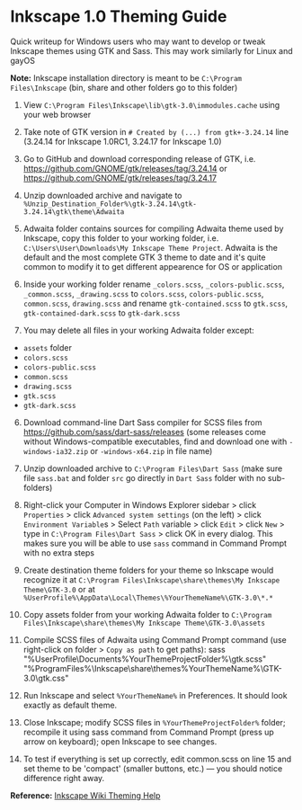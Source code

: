 # Inkscape 1.0 Theming Guide

Quick writeup for Windows users who may want to develop or tweak Inkscape themes using GTK and Sass. This may work similarly for Linux and gayOS

**Note:** Inkscape installation directory is meant to be `C:\Program Files\Inkscape` (bin, share and other folders go to this folder)

1. View `C:\Program Files\Inkscape\lib\gtk-3.0\immodules.cache` using your web browser

2. Take note of GTK version in `# Created by (...) from gtk+-3.24.14` line (3.24.14 for Inkscape 1.0RC1, 3.24.17 for Inkscape 1.0)

3. Go to GitHub and download corresponding release of GTK, i.e. https://github.com/GNOME/gtk/releases/tag/3.24.14 or https://github.com/GNOME/gtk/releases/tag/3.24.17

4. Unzip downloaded archive and navigate to `%Unzip_Destination_Folder%\gtk-3.24.14\gtk-3.24.14\gtk\theme\Adwaita`

5. Adwaita folder contains sources for compiling Adwaita theme used by Inkscape, copy this folder to your working folder, i.e. `C:\Users\User\Downloads\My Inkscape Theme Project`. Adwaita is the default and the most complete GTK 3 theme to date and it's quite common to modify it to get different appearence for OS or application 

6. Inside your working folder rename `_colors.scss`, `_colors-public.scss`, `_common.scss`, `_drawing.scss` to `colors.scss`, `colors-public.scss`, `common.scss`, `drawing.scss` and rename `gtk-contained.scss` to `gtk.scss`, `gtk-contained-dark.scss` to `gtk-dark.scss`

7. You may delete all files in your working Adwaita folder except:
- `assets` folder
- `colors.scss`
- `colors-public.scss`
- `common.scss`
- `drawing.scss`
- `gtk.scss`
- `gtk-dark.scss`

6. Download command-line Dart Sass compiler for SCSS files from https://github.com/sass/dart-sass/releases (some releases come without Windows-compatible executables, find and download one with `-windows-ia32.zip` or `-windows-x64.zip` in file name)

7. Unzip downloaded archive to `C:\Program Files\Dart Sass` (make sure file `sass.bat` and folder `src` go directly in `Dart Sass` folder with no sub-folders)

8. Right-click your Computer in Windows Explorer sidebar > click `Properties` > click `Advanced system settings` (on the left) > click `Environment Variable`s > Select `Path` variable > click `Edit` > click `New` > type in `C:\Program Files\Dart Sass` > click OK in every dialog. This makes sure you will be able to use `sass` command in Command Prompt with no extra steps

9. Create destination theme folders for your theme so Inkscape would recognize it at `C:\Program Files\Inkscape\share\themes\My Inkscape Theme\GTK-3.0` or at `%UserProfile%\AppData\Local\Themes\%YourThemeName%\GTK-3.0\*.*`

10. Copy assets folder from your working Adwaita folder to `C:\Program Files\Inkscape\share\themes\My Inkscape Theme\GTK-3.0\assets`

10. Compile SCSS files of Adwaita using Command Prompt command (use right-click on folder > `Copy as path` to get paths):
sass "%UserProfile\Documents\%YourThemeProjectFolder%\gtk.scss" "%ProgramFiles%\Inkscape\share\themes\%YourThemeName%\GTK-3.0\gtk.css"

11. Run Inkscape and select `%YourThemeName%` in Preferences. It should look exactly as default theme.

12. Close Inkscape; modify SCSS files in `%YourThemeProjectFolder%` folder; recompile it using sass command from Command Prompt (press up arrow on keyboard); open Inkscape to see changes.

13. To test if everything is set up correctly, edit common.scss on line 15 and set theme to be 'compact' (smaller buttons, etc.) — you should notice difference right away.

**Reference:** [Inkscape Wiki Theming Help](http://wiki.inkscape.org/wiki/index.php/Release_notes/1.0#Theme_selection)
